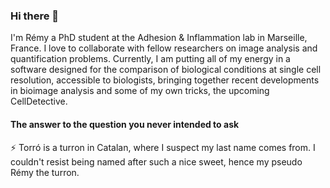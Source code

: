 ### Hi there 👋

I'm Rémy a PhD student at the Adhesion & Inflammation lab in Marseille, France. I love to collaborate with fellow researchers on image analysis and quantification problems. Currently, I am putting all of my energy in a software designed for the comparison of biological conditions at single cell resolution, accessible to biologists, bringing together recent developments in bioimage analysis and some of my own tricks, the upcoming CellDetective. 

#### The answer to the question you never intended to ask

⚡ Torró is a turron in Catalan, where I suspect my last name comes from. I couldn't resist being named after such a nice sweet, hence my pseudo Rémy the turron. 

<!--
**remyeltorro/remyeltorro** is a ✨ _special_ ✨ repository because its `README.md` (this file) appears on your GitHub profile.

Here are some ideas to get you started:

- 🔭 I’m currently working on ...
- 🌱 I’m currently learning ...
- 👯 I’m looking to collaborate on ...
- 🤔 I’m looking for help with ...
- 💬 Ask me about ...
- 📫 How to reach me: ...
- 😄 Pronouns: ...
- ⚡ Fun fact: ...
-->
